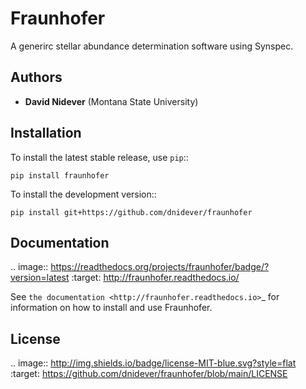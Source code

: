 
Fraunhofer
==================

A generirc stellar abundance determination software using Synspec.

Authors
-------

- **David Nidever** (Montana State University)

Installation
------------

To install the latest stable release, use `pip`::

    pip install fraunhofer

To install the development version::

    pip install git+https://github.com/dnidever/fraunhofer

Documentation
-------------

.. image:: https://readthedocs.org/projects/fraunhofer/badge/?version=latest
        :target: http://fraunhofer.readthedocs.io/

See `the documentation <http://fraunhofer.readthedocs.io>`_ for information on how
to install and use Fraunhofer.

License
-------

.. image:: http://img.shields.io/badge/license-MIT-blue.svg?style=flat
        :target: https://github.com/dnidever/fraunhofer/blob/main/LICENSE